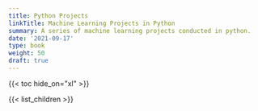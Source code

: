 ```yaml
---
title: Python Projects
linkTitle: Machine Learning Projects in Python
summary: A series of machine learning projects conducted in python.
date: '2021-09-17'
type: book
weight: 50
draft: true
---
```

<!--
{{< figure src="featured.jpg" >}}
-->

{{< toc hide_on="xl" >}}

<!-- # Overview


# Requirements


# Topics covered -->

{{< list_children >}}

<!-- ## Meet your instructor
{{< mention "admin" >}}

## FAQs
{{< spoiler text="Are there prerequisites?" >}}
There are no prequisites, but a background in upper division or graduate level statistics will come in handy.
{{< /spoiler >}}

{{< spoiler text="How often do the courses run?" >}}
Continuously, at your own pace.
{{< /spoiler >}} -->

 <!-- {{< cta cta_text="Continue" cta_link="/how-to-guides/correlation-and-regression/correlation-in-r" >}} -->

